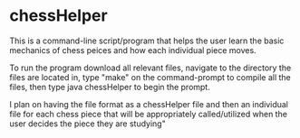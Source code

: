 # chessHelper

This is a command-line script/program that helps the user learn the basic mechanics of chess peices and how each individual piece moves.

To run the program download all relevant files, navigate to the directory the files are located in, type "make" on the command-prompt to compile all the files, then type java chessHelper to begin the prompt.

I plan on having the file format as a chessHelper file and then an individual file for each chess piece that will be appropriately called/utilized when the user decides the piece they are studying"

